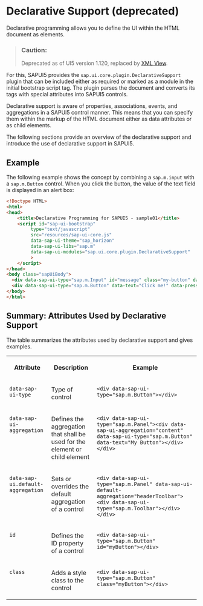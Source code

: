<!-- loio91f130196f4d1014b6dd926db0e91070 -->

# Declarative Support \(deprecated\)

Declarative programming allows you to define the UI within the HTML document as elements.

> ### Caution:  
> Deprecated as of UI5 version 1.120, replaced by [XML View](xml-view-91f2928.md).

For this, SAPUI5 provides the `sap.ui.core.plugin.DeclarativeSupport` plugin that can be included either as required or marked as a module in the initial bootstrap script tag. The plugin parses the document and converts its tags with special attributes into SAPUI5 controls.

Declarative support is aware of properties, associations, events, and aggregations in a SAPUI5 control manner. This means that you can specify them within the markup of the HTML document either as data attributes or as child elements.

The following sections provide an overview of the declarative support and introduce the use of declarative support in SAPUI5.



<a name="loio91f130196f4d1014b6dd926db0e91070__section_C1D3894EF36F4766B06E27E5675CA11F"/>

## Example

The following example shows the concept by combining a `sap.m.input` with a `sap.m.Button` control. When you click the button, the value of the text field is displayed in an alert box:

```html
<!Doctype HTML>
<html>
<head>
	<title>Declarative Programming for SAPUI5 - sample01</title>
	<script id="sap-ui-bootstrap"
	     type="text/javascript"
	     src="resources/sap-ui-core.js"
	     data-sap-ui-theme="sap_horizon"
	     data-sap-ui-libs="sap.m"
	     data-sap-ui-modules="sap.ui.core.plugin.DeclarativeSupport"
	     >
	</script>
</head>
<body class="sapUiBody">
  <div data-sap-ui-type="sap.m.Input" id="message" class="my-button" data-value="Hello World"></div>
  <div data-sap-ui-type="sap.m.Button" data-text="Click me!" data-press="handlePress"></div>
</body>
</html>
```



<a name="loio91f130196f4d1014b6dd926db0e91070__section_E477586F3CAD4371AC5E8CAEB1021D5E"/>

## Summary: Attributes Used by Declarative Support

The table summarizes the attributes used by declarative support and gives examples.


<table>
<tr>
<th valign="top">

Attribute

</th>
<th valign="top">

Description

</th>
<th valign="top">

Example

</th>
</tr>
<tr>
<td valign="top">

`data-sap-ui-type`

</td>
<td valign="top">

Type of control

</td>
<td valign="top">

`<div data-sap-ui-type="sap.m.Button"></div>`

</td>
</tr>
<tr>
<td valign="top">

`data-sap-ui-aggregation`

</td>
<td valign="top">

Defines the aggregation that shall be used for the element or child element

</td>
<td valign="top">

`<div data-sap-ui-type="sap.m.Panel"><div data-sap-ui-aggregation="content" data-sap-ui-type="sap.m.Button" data-text="My Button"></div></div>`

</td>
</tr>
<tr>
<td valign="top">

`data-sap-ui.default-aggregation`

</td>
<td valign="top">

Sets or overrides the default aggregation of a control

</td>
<td valign="top">

`<div data-sap-ui-type="sap.m.Panel" data-sap-ui-default-aggregation="headerToolbar"><div data-sap-ui-type="sap.m.Toolbar"></div></div>` 

</td>
</tr>
<tr>
<td valign="top">

`id`

</td>
<td valign="top">

Defines the ID property of a control

</td>
<td valign="top">

`<div data-sap-ui-type="sap.m.Button" id="myButton"></div>` 

</td>
</tr>
<tr>
<td valign="top">

`class`

</td>
<td valign="top">

Adds a style class to the control

</td>
<td valign="top">

`<div data-sap-ui-type="sap.m.Button" class="myButton"></div>` 

</td>
</tr>
</table>

